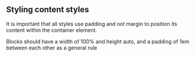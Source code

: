 ## Styling content styles

It is important that all styles use padding
and not margin to position its content within the container element.

Blocks should have a width of 100% and height auto,
and a padding of 1em between each other as a general rule
